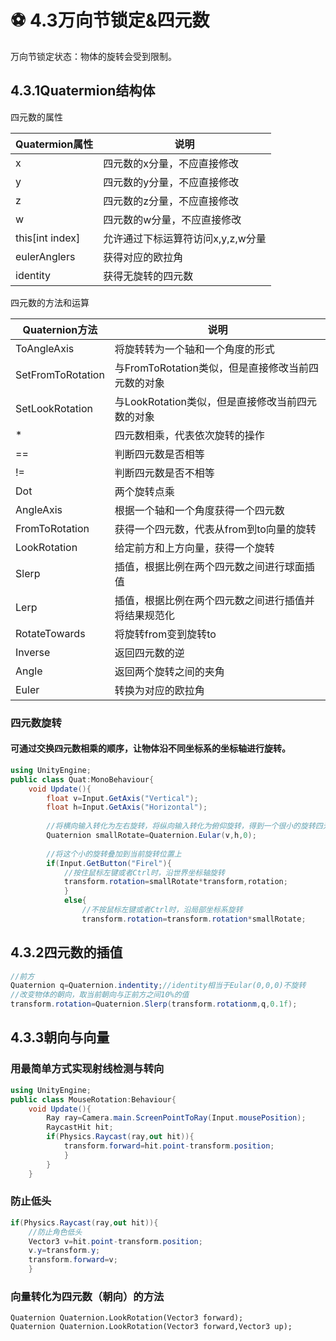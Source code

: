 # ⚽ 4.3万向节锁定&四元数

万向节锁定状态：物体的旋转会受到限制。

## 4.3.1Quatermion结构体

四元数的属性

| Quatermion属性     | 说明                   |
| ---------------- | -------------------- |
| x                | 四元数的x分量，不应直接修改       |
| y                | 四元数的y分量，不应直接修改       |
| z                | 四元数的z分量，不应直接修改       |
| w                | 四元数的w分量，不应直接修改       |
| this\[int index] | 允许通过下标运算符访问x,y,z,w分量 |
| eulerAnglers     | 获得对应的欧拉角             |
| identity         | 获得无旋转的四元数            |

四元数的方法和运算

| Quaternion方法      | 说明                               |
| ----------------- | -------------------------------- |
| ToAngleAxis       | 将旋转转为一个轴和一个角度的形式                 |
| SetFromToRotation | 与FromToRotation类似，但是直接修改当前四元数的对象 |
| SetLookRotation   | 与LookRotation类似，但是直接修改当前四元数的对象   |
| \*                | 四元数相乘，代表依次旋转的操作                  |
| ==                | 判断四元数是否相等                        |
| !=                | 判断四元数是否不相等                       |
| Dot               | 两个旋转点乘                           |
| AngleAxis         | 根据一个轴和一个角度获得一个四元数                |
| FromToRotation    | 获得一个四元数，代表从from到to向量的旋转          |
| LookRotation      | 给定前方和上方向量，获得一个旋转                 |
| Slerp             | 插值，根据比例在两个四元数之间进行球面插值            |
| Lerp              | 插值，根据比例在两个四元数之间进行插值并将结果规范化       |
| RotateTowards     | 将旋转from变到旋转to                    |
| Inverse           | 返回四元数的逆                          |
| Angle             | 返回两个旋转之间的夹角                      |
| Euler             | 转换为对应的欧拉角                        |

### 四元数旋转

#### 可通过交换四元数相乘的顺序，让物体沿不同坐标系的坐标轴进行旋转。

```csharp
using UnityEngine;
public class Quat:MonoBehaviour{
    void Update(){
        float v=Input.GetAxis("Vertical");
        float h=Input.GetAxis("Horizontal");
        
        //将横向输入转化为左右旋转，将纵向输入转化为俯仰旋转，得到一个很小的旋转四元数
        Quaternion smallRotate=Quaternion.Eular(v,h,0);
        
        //将这个小的旋转叠加到当前旋转位置上
        if(Input.GetButton("Firel"){
            //按住鼠标左键或者Ctrl时，沿世界坐标轴旋转
            transform.rotation=smallRotate*transform,rotation;
            }
            else{
                //不按鼠标左键或者Ctrl时，沿局部坐标系旋转
                transform.rotation=transform.rotation*smallRotate;
```

## 4.3.2四元数的插值

```csharp
//前方
Quaternion q=Quaternion.indentity;//identity相当于Eular(0,0,0)不旋转
//改变物体的朝向，取当前朝向与正前方之间10%的值
transform.rotation=Quaternion.Slerp(transform.rotationm,q,0.1f);
```

## 4.3.3朝向与向量

### 用最简单方式实现射线检测与转向

```csharp
using UnityEngine;
public class MouseRotation:Behaviour{
    void Update(){
        Ray ray=Camera.main.ScreenPointToRay(Input.mousePosition);
        RaycastHit hit;
        if(Physics.Raycast(ray,out hit)){
            transform.forward=hit.point-transform.position;
            }
        }
    }
```

### 防止低头

```csharp
if(Physics.Raycast(ray,out hit)){
    //防止角色低头
    Vector3 v=hit.point-transform.position;
    v.y=transform.y;
    transform.forward=v;
    }
```

### 向量转化为四元数（朝向）的方法

```
Quaternion Quaternion.LookRotation(Vector3 forward);
Quaternion Quaternion.LookRotation(Vector3 forward,Vector3 up);
```
